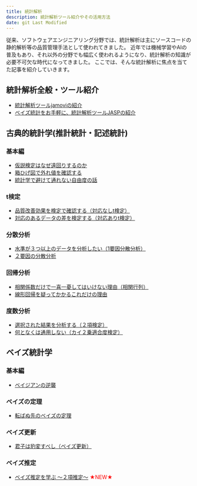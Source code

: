 ```yaml
---
title: 統計解析
description: 統計解析ツール紹介やその活用方法
date: git Last Modified
---
```


従来、ソフトウェアエンジニアリング分野では、統計解析は主にソースコードの静的解析等の品質管理手法として使われてきました。
近年では機械学習やAIの普及もあり、それ以外の分野でも幅広く使われるようになり、統計解析の知識が必要不可欠な時代になってきました。
ここでは、そんな統計解析に焦点を当てた記事を紹介していきます。

## 統計解析全般・ツール紹介
- [統計解析ツールjamoviの紹介](/blogs/2022/05/16/Introduction-of-statistical-analysis-tool-jamovi/)
- [ベイズ統計をお手軽に、統計解析ツールJASPの紹介](/blogs/2022/06/23/statistical-analysis-tool-jasp/)

## 古典的統計学(推計統計・記述統計)
### 基本編
- [仮説検定はなぜ遠回りするのか](/blogs/2022/06/01/hypothesis-test/)
- [箱ひげ図で外れ値を確認する](/blogs/2022/05/18/Check-outliers-with-a-boxplot/)
- [統計学で避けて通れない自由度の話](/blogs/2022/06/20/degrees-of-freedom/)
### t検定
- [品質改善効果を検定で確認する（対応なしt検定）](/blogs/2022/05/19/Confirm-the-quality-improvement-effect/)
- [対応のあるデータの差を検定する（対応ありt検定）](/blogs/2022/05/20/corresponding-t-test/)
### 分散分析
- [水準が３つ以上のデータを分析したい（1要因分散分析）](/blogs/2022/05/22/one-factor-analysis-of-variance/)
- [２要因の分散分析](/blogs/2022/05/24/analysis-of-variance/)
### 回帰分析
- [相関係数だけで一喜一憂してはいけない理由（相関行列）](/blogs/2022/05/26/correlation-matrix/)
- [線形回帰を疑ってかかるこれだけの理由](/blogs/2022/05/28/linear-regression/)
### 度数分析
- [選択された結果を分析する（２項検定）](/blogs/2022/06/10/binomial-test)
- [何となくは通用しない（カイ２乗適合度検定）](/blogs/2022/06/16/chi-square-goodness-of-fit-test)

## ベイズ統計学
### 基本編
- [ベイジアンの逆襲](/blogs/2022/06/03/bayesian-inference)
### ベイズの定理
- [転ばぬ先のベイズの定理](/blogs/2022/06/07/bayes-theorem)
### ベイズ更新
- [君子は豹変すべし（ベイズ更新）](/blogs/2022/06/13/bayes-update)
### ベイズ推定
- [ベイズ推定を学ぶ ～２項推定～](/blogs/2022/06/28/bayesian-inference-by-jasp) <span style="color: red;">★NEW★</span>
